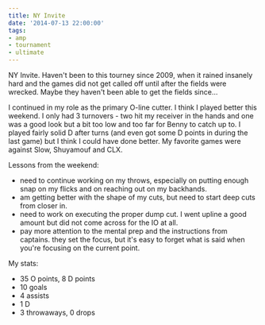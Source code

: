 ```yaml
---
title: NY Invite
date: '2014-07-13 22:00:00'
tags:
- amp
- tournament
- ultimate
---
```


NY Invite. Haven't been to this tourney since 2009, when it rained insanely hard and the games did not get called off until after the fields were wrecked. Maybe they haven't been able to get the fields since...

I continued in my role as the primary O-line cutter. I think I played better this weekend. I only had 3 turnovers - two hit my receiver in the hands and one was a good look but a bit too low and too far for Benny to catch up to. I played fairly solid D after turns (and even got some D points in during the last game) but I think I could have done better. My favorite games were against Slow, Shuyamouf and CLX.

Lessons from the weekend: 

- need to continue working on my throws, especially on putting enough snap on my flicks and on reaching out on my backhands.
- am getting better with the shape of my cuts, but need to start deep cuts from closer in.
- need to work on executing the proper dump cut. I went upline a good amount but did not come across for the IO at all.
- pay more attention to the mental prep and the instructions from captains. they set the focus, but it's easy to forget what is said when you're focusing on the current point.

My stats:

- 35 O points, 8 D points
- 10 goals
- 4 assists
- 1 D
- 3 throwaways, 0 drops
